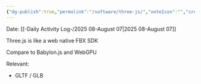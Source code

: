 ```yaml
---
{"dg-publish":true,"permalink":"/software/three-js/","noteIcon":"","created":"2025-08-07T11:39:49.940-05:00"}
---
```


Date: [[-Daily Activity Log-/2025 08-August 07\|2025 08-August 07]]

Three.js is like a web native FBX SDK

Compare to Babylon.js and WebGPU

Relevant:
- GLTF / GLB